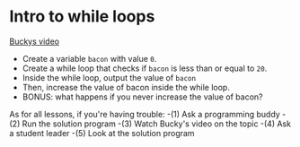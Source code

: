 # Intro to while loops

[Buckys video](https://www.youtube.com/watch?v=KLKhsaOPnLk)

- Create a variable `bacon` with value `0`.
- Create a while loop that checks if `bacon` is less than or equal to `20`.
- Inside the while loop, output the value of `bacon`
- Then, increase the value of bacon inside the while loop.
- BONUS: what happens if you never increase the value of bacon?

As for all lessons, if you're having trouble:
-(1) Ask a programming buddy
-(2) Run the solution program
-(3) Watch Bucky's video on the topic
-(4) Ask a student leader
-(5) Look at the solution program